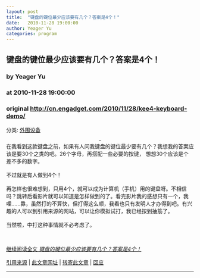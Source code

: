 ```yaml
---
layout: post
title:  "键盘的键位最少应该要有几个？答案是4个！"
date:   2010-11-28 19:00:00
author: Yeager Yu
categories: program
---
```


## 键盘的键位最少应该要有几个？答案是4个！
### by Yeager Yu
### at 2010-11-28 19:00:00
### original <http://cn.engadget.com/2010/11/28/kee4-keyboard-demo/>

<p>分类: <a href="http://cn.engadget.com/category/peripherals/" rel="tag">外围设备</a></p><div style="text-align:center"><img hspace="4" border="1" vspace="4" src="http://www.blogcdn.com/cn.engadget.com/media/2010/11/img51.jpg" alt=""></div>
<div style="text-align:left">在我看到这款键盘之前，如果有人问我键盘的键位最少要有几个？我想我的答案应该是要30个之类的吧。26个字母，再搭配一些必要的按键， 想想30个应该是个差不多的数字。<br>
<br>
不过就是有人做到4个！<br>
<br>
再怎样也很难想到，只用4个，就可以成为计算机（手机）用的键盘呀。不相信吗？跳转后看影片就可以知道是怎样做到的了。看完影片我的感想只有一个，我哩......靠，虽然打的不算快，但打得这么顺，我看也只有发明人才办得到吧。有兴趣的人可以到引用来源的网站，可以让你模拟试打，我已经按到抽筋了。<br>
<br>
当然啦，中打这种事情就不必考虑了。</div><p><br><p><a href="http://cn.engadget.com/2010/11/28/kee4-keyboard-demo/" rel="bookmark">继续阅读全文 <em>键盘的键位最少应该要有几个？答案是4个！</em></a></p><h6 style="clear:both;padding:8px 0 0 0;height:2px;font-size:1px;border:0;margin:0;padding:0"></h6><a href="http://kee4.com/">引用来源</a> | <a href="http://cn.engadget.com/2010/11/28/kee4-keyboard-demo/" rel="bookmark" title="Permanent link to this entry">此文章网址</a> | <a href="http://cn.engadget.com/forward/19735259/" title="Send this entry to a friend via email">转寄此文章</a> | <a href="http://cn.engadget.com/2010/11/28/kee4-keyboard-demo/#comments" title="View reader comments on this entry">回应</a><hr size="1"></p>